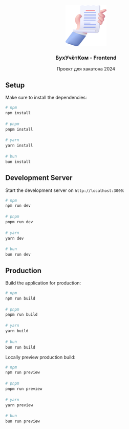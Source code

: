 <br />
<p align="center">
   <a href="https://github.com/StarPandaBeg/lulz-team-frontend">
    <img src=".github/logo.png" alt="Logo" width="128" height="128" />
   </a>

   <h3 align="center">БухУчётКом - Frontend</h3>

   <p align="center">
    Проект для хакатона 2024</b>
   </p>
</p>



## Setup

Make sure to install the dependencies:

```bash
# npm
npm install

# pnpm
pnpm install

# yarn
yarn install

# bun
bun install
```

## Development Server

Start the development server on `http://localhost:3000`:

```bash
# npm
npm run dev

# pnpm
pnpm run dev

# yarn
yarn dev

# bun
bun run dev
```

## Production

Build the application for production:

```bash
# npm
npm run build

# pnpm
pnpm run build

# yarn
yarn build

# bun
bun run build
```

Locally preview production build:

```bash
# npm
npm run preview

# pnpm
pnpm run preview

# yarn
yarn preview

# bun
bun run preview
```
